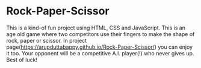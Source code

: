 # Rock-Paper-Scissor
This is a kind-of fun project using HTML, CSS and JavaScript. This is an age old game where two competitors use their fingers to make the shape of rock, paper or scissor.
In project page(https://arupduttabappy.github.io/Rock-Paper-Scissor/) you can enjoy it too. Your opponent will be a competitive A.I. player(!)
who never gives up.
Best of luck!
